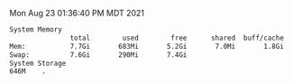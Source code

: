 Mon Aug 23 01:36:40 PM MDT 2021
```bash
System Memory
               total        used        free      shared  buff/cache   available
Mem:           7.7Gi       683Mi       5.2Gi       7.0Mi       1.8Gi       6.7Gi
Swap:          7.6Gi       290Mi       7.4Gi
System Storage
646M	.
```
```bash
